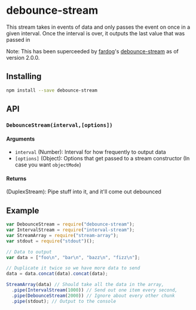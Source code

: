 # debounce-stream

This stream takes in events of data and only passes the event on once in a given interval.
Once the interval is over, it outputs the last value that was passed in

  Note: This has been superceeded by [fardog](https://github.com/fardog)'s [debounce-stream](https://github.com/fardog/debounce-stream) as of version 2.0.0.

## Installing

``` bash
npm install --save debounce-stream
```

## API

### `DebounceStream(interval,[options])`

#### Arguments
* `interval` (Number): Interval for how frequently to output data
* `[options]` (Object): Options that get passed to a stream constructor (In case you want `objectMode`)

#### Returns
(DuplexStream): Pipe stuff into it, and it'll come out debounced

## Example

``` javascript
var DebounceStream = require("debounce-stream");
var IntervalStream = require("interval-stream");
var StreamArray = require("stream-array");
var stdout = require("stdout")();

// Data to output
var data = ["foo\n", "bar\n", "bazz\n", "fizz\n"];

// Duplicate it twice so we have more data to send
data = data.concat(data).concat(data);

StreamArray(data) // Should take all the data in the array,
  .pipe(IntervalStream(1000)) // Send out one item every second,
  .pipe(DebounceStream(2000)) // Ignore about every other chunk
  .pipe(stdout); // Output to the console
```
